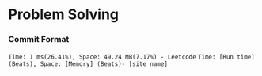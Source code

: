 # Problem Solving

### Commit Format
`Time: 1 ms(26.41%), Space: 49.24 MB(7.17%) - Leetcode`
`Time: [Run time] (Beats), Space: [Memory] (Beats)- [site name]`